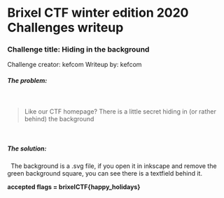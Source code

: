 # Brixel CTF winter edition 2020 Challenges writeup
### Challenge title: Hiding in the background
Challenge creator: kefcom
Writeup by: kefcom

##### The problem:
&nbsp;
>Like our CTF homepage?
There is a little secret hiding in (or rather behind) the background

&nbsp;
##### The solution:
&nbsp;
The background is a .svg file, if you open it in inkscape and remove the green background square, you can see there is a textfield behind it.


**accepted flags = brixelCTF{happy_holidays}**